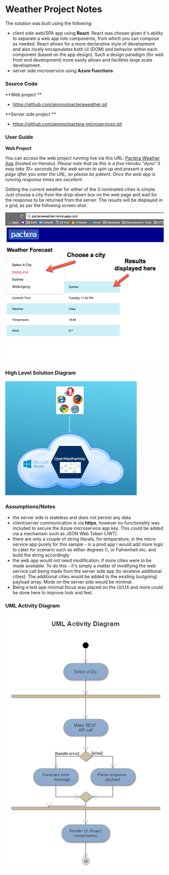 # **Weather Project Notes**

The solution was built using the following:

* client side web/SPA app using **React**. React was chosen given it's ability to separate a web app into components, from which you can compose as needed. React allows for a more declarative style of development and also nicely encapsulates both UI (DOM) and behavior within each component (based on the app design). Such a design paradigm (for web front end development) more easily allows and facilities large scale development.     
* server side microservice using **Azure Functions**

### **Source Code**
**Web project
**

* https://github.com/ajonno/pacteraweather.git

**Server side project
**

* https://github.com/ajonno/pactera-microservices.git

### **User Guide**

**Web Project**
 
 You can access the web project running live via this URL: [Pactera Weather App](http://pacteraweather.herokuapp.com/) (hosted on Heroku). *Please note that as this is a free Heroku "dyno" it may take 10+ seconds for the web server to spin up and present a web page after you enter the URL, so please be patient. Once the web app is running response times are excellent*.
 
Getting the current weather for either of the 3 nominated cities is simple. Just choose a city from the drop-down box on the web page and wait for the response to be returned from the server. The results will be displayed in a grid, as per the following screen shot.

![](/wiki-images/ui.png)

### **High Level Solution Diagram**

![](/wiki-images/high-level.png)

### **Assumptions/Notes**

* the server side is stateless and does not persist any data
* client/server communication is via **https**, however no functionality was included to secure the Azure microservice app key. This could be added via a mechanism such as JSON Web Token (JWT).
* there are only a couple of string literals, for temperature, in the micro service app purely for this sample - in a prod app I would add more logic to cater for scenario such as either degrees C, or Fahrenheit etc. and build the string accordingly
* the web app would not need modification, if more cities were to be made available. To do this - it's simply a matter of modifying the web service call being made from the server side app (to receieve additional cities). The additional cities would be added to the existing (outgoing) payload array. Mods on the server side would be minimal.
* Being a test app minimal focus was placed on the UI/UX and more could be done here to improve look and feel.


### UML Activity Diagram
 
![](/wiki-images/UML-Activity.png)
